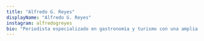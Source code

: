 ```yaml
---
title: "Alfredo G. Reyes"
displayName: "Alfredo G. Reyes"
instagram: alfredogreyes
bio: "Periodista especializado en gastronomía y turismo con una amplia experiencia en ambos sectores. Amante de la cocina y los viajes, ha logrado hacer de sus pasiones un modo de vida. Puedes seguir sus pasos en varios medios impresos y online."
---
```



